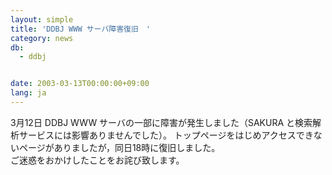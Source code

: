 ```yaml
---
layout: simple
title: 'DDBJ WWW サーバ障害復旧　'
category: news
db:
  - ddbj


date: 2003-03-13T00:00:00+09:00
lang: ja
---
```


3月12日 DDBJ WWW サーバの一部に障害が発生しました（SAKURA と検索解析サービスには影響ありませんでした）。 トップページをはじめアクセスできないページがありましたが，同日18時に復旧しました。<br>ご迷惑をおかけしたことをお詫び致します。
